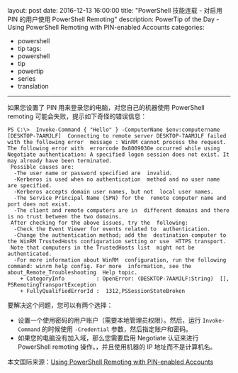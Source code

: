﻿layout: post
date: 2016-12-13 16:00:00
title: "PowerShell 技能连载 - 对启用 PIN 的用户使用 PowerShell Remoting"
description: PowerTip of the Day - Using PowerShell Remoting with PIN-enabled Accounts
categories:
- powershell
- tip
tags:
- powershell
- tip
- powertip
- series
- translation
---
如果您设置了 PIN 用来登录您的电脑，对您自己的机器使用 PowerShell remoting 可能会失败，提示如下奇怪的错误信息：

```
PS C:\>  Invoke-Command { "Hello" } -ComputerName $env:computername 
[DESKTOP-7AAMJLF]  Connecting to remote server DESKTOP-7AAMJLF failed with the following error  message : WinRM cannot process the request. The following error with  errorcode 0x8009030e occurred while using Negotiate authentication: A specified logon session does not exist. It may already have been terminated. 
 Possible causes are:
  -The user name or password specified are  invalid.
  -Kerberos is used when no authentication  method and no user name are specified.
  -Kerberos accepts domain user names, but not  local user names.
  -The Service Principal Name (SPN) for the  remote computer name and port does not exist.
  -The client and remote computers are in  different domains and there is no trust between the two domains.
 After checking for the above issues, try the  following:
  -Check the Event Viewer for events related to  authentication.
  -Change the authentication method; add the  destination computer to the WinRM TrustedHosts configuration setting or use  HTTPS transport.
 Note that computers in the TrustedHosts list  might not be authenticated.
  -For more information about WinRM  configuration, run the following command: winrm help config. For more  information, see the 
about_Remote_Troubleshooting  Help topic.
    + CategoryInfo          : OpenError: (DESKTOP-7AAMJLF:String)  [], PSRemotingTransportException
    + FullyQualifiedErrorId :  1312,PSSessionStateBroken
```

要解决这个问题，您可以有两个选择：

* 设置一个使用密码的用户账户（需要本地管理员权限）。然后，运行 `Invoke-Command` 的时候使用 `-Credential` 参数，然后指定账户和密码。
* 如果您的电脑没有加入域，那么您需要启用 Negotiate 认证来进行 PowerShell remoting 操作。，并且使用机器的 IP 地址而不是计算机名。

<!--more-->
本文国际来源：[Using PowerShell Remoting with PIN-enabled Accounts](http://community.idera.com/powershell/powertips/b/tips/posts/using-powershell-remoting-with-pin-enabled-accounts)
